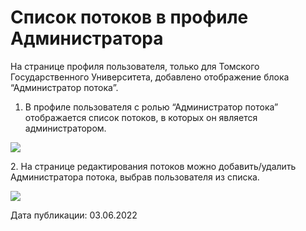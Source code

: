 # Список потоков в профиле Администратора

На странице профиля пользователя, только для Томского Государственного Университета, добавлено отображение блока “Администратор потока”.

1. В профиле пользователя с ролью “Администратор потока” отображается список потоков, в которых он является администратором.

![](https://lh6.googleusercontent.com/DHTBZbtXuqf8SQu9B4AXswRKlNkLXYTf2kA9x7rlaXKcRzQuJMYVLNNdS8AN_--D10DsJKHNttoB-NR3FHbklbkdZkYI4v23Hl0rdIweGinVHbKGCMjMiJqoW6-hsYDG_ASL1nO3UICEsAbegg)

&#x20; 2\. На странице редактирования потоков можно добавить/удалить Администратора потока, выбрав пользователя из списка.

![](https://lh6.googleusercontent.com/FvmCWwD_lBF4Xl4v4mms_FrMwgbymmPft0A_EP0kTPREVCTs1Ptua9Oy61D3hisdiAzbEKA1_cv2erbmA9Q3vo_KkaiOzHfJBwFVWWdaM-mU1Jm3bIhG0P57bYXmrUSRXANRNLfOQDq94RVYqg)

Дата публикации: 03.06.2022
